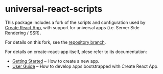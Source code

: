 # universal-react-scripts

This package includes a fork of the scripts and configuration used by [Create React App](https://github.com/facebook/create-react-app), with support for universal apps (i.e. Server Side Rendering / SSR).

For details on this fork, see the [repository branch](https://github.com/jamesknelson/create-react-app/tree/universal-react-scripts/packages/react-scripts).

For details on create-react-app itself, plese refer to its documentation:

- [Getting Started](https://facebook.github.io/create-react-app/docs/getting-started) – How to create a new app.
- [User Guide](https://facebook.github.io/create-react-app/) – How to develop apps bootstrapped with Create React App.
